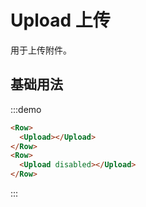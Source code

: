 # Upload 上传

用于上传附件。

## 基础用法

:::demo 

```html
<Row>
  <Upload></Upload>
</Row>
<Row>
  <Upload disabled></Upload>
</Row>
```
:::

<script>
  import Row from '@/components/row';
  import Upload from '@/components/upload';

  export default {
    components: {
      Row,
      Upload,
    },
    data() {
      return {
      };
    },
    methods: {
    },
  };
</script>